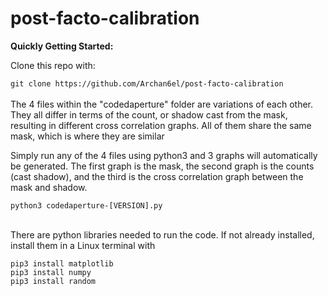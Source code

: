 # post-facto-calibration

**Quickly Getting Started:**<br />

Clone this repo with:

`git clone https://github.com/Archan6el/post-facto-calibration`
<br /><br />
The 4 files within the "codedaperture" folder are variations of each other. They all differ in terms of the count, or shadow cast from the mask, resulting in different cross correlation graphs. All of them share the same mask, which is where they are similar

Simply run any of the 4 files using python3 and 3 graphs will automatically be generated. The first graph is the mask, the second graph is the counts (cast shadow), and the third is the cross correlation graph between the mask and shadow. 

`python3 codedaperture-[VERSION].py` 
<br /><br />

There are python libraries needed to run the code. If not already installed, install them in a Linux terminal with

`pip3 install matplotlib`<br />
`pip3 install numpy` <br />
`pip3 install random`<br />
